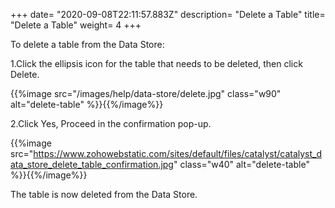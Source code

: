 +++
date= "2020-09-08T22:11:57.883Z"
description= "Delete a Table"
title= "Delete a Table"
weight= 4
+++

To delete a table from the Data Store:

1.Click the ellipsis icon for the table that needs to be deleted, then click Delete.

{{%image src="/images/help/data-store/delete.jpg" class="w90" alt="delete-table" %}}{{%/image%}}

2.Click Yes, Proceed in the confirmation pop-up.

{{%image src="https://www.zohowebstatic.com/sites/default/files/catalyst/catalyst_data_store_delete_table_confirmation.jpg" class="w40" alt="delete-table" %}}{{%/image%}}

The table is now deleted from the Data Store.